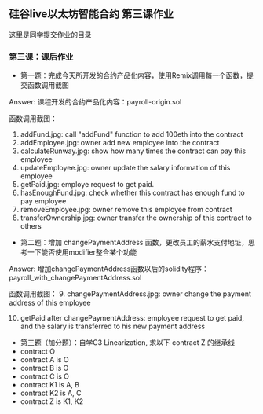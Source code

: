 ## 硅谷live以太坊智能合约 第三课作业
这里是同学提交作业的目录

### 第三课：课后作业
- 第一题：完成今天所开发的合约产品化内容，使用Remix调用每一个函数，提交函数调用截图

Answer: 课程开发的合约产品化内容：payroll-origin.sol

函数调用截图：
1. addFund.jpg: call "addFund" function to add 100eth into the contract
2. addEmployee.jpg: owner add new employee into the contract
3. calculateRunway.jpg: show how many times the contract can pay this employee
4. updateEmployee.jpg: owner update the salary information of this employee
5. getPaid.jpg: employe request to get paid.
6. hasEnoughFund.jpg: check whether this contract has enough fund to pay employee
7. removeEmployee.jpg:  owner remove this employee from contract
8. transferOwnership.jpg: owner transfer the ownership of this contract to others

- 第二题：增加 changePaymentAddress 函数，更改员工的薪水支付地址，思考一下能否使用modifier整合某个功能

Answer: 增加changePaymentAddress函数以后的solidity程序： payroll_with_changePaymentAddress.sol

函数调用截图：
9. changePaymentAddress.jpg: owner change the payment address of this employee

10. getPaid after changePaymentAddress:  employee request to get paid, and the salary is transferred to his new payment address

- 第三题（加分题）：自学C3 Linearization, 求以下 contract Z 的继承线
- contract O
- contract A is O
- contract B is O
- contract C is O
- contract K1 is A, B
- contract K2 is A, C
- contract Z is K1, K2
